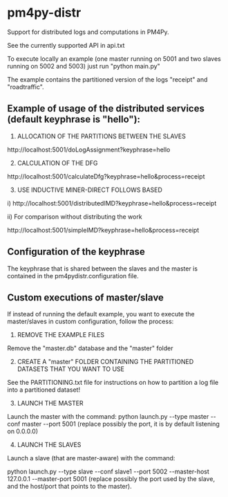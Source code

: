 # pm4py-distr
Support for distributed logs and computations in PM4Py.

See the currently supported API in api.txt

To execute locally an example (one master running on 5001 and two slaves running on 5002 and 5003)
just run "python main.py"

The example contains the partitioned version of the logs "receipt" and "roadtraffic".

## Example of usage of the distributed services (default keyphrase is "hello"):

1) ALLOCATION OF THE PARTITIONS BETWEEN THE SLAVES

http://localhost:5001/doLogAssignment?keyphrase=hello

2) CALCULATION OF THE DFG

http://localhost:5001/calculateDfg?keyphrase=hello&process=receipt

3) USE INDUCTIVE MINER-DIRECT FOLLOWS BASED

i)
http://localhost:5001/distributedIMD?keyphrase=hello&process=receipt

ii)
For comparison without distributing the work

http://localhost:5001/simpleIMD?keyphrase=hello&process=receipt

## Configuration of the keyphrase

The keyphrase that is shared between the slaves and the master is contained in the pm4pydistr.configuration file.

## Custom executions of master/slave

If instead of running the default example, you want to execute the master/slaves in custom configuration,
follow the process:

1) REMOVE THE EXAMPLE FILES

Remove the "master.db" database and the "master" folder

2) CREATE A "master" FOLDER CONTAINING THE PARTITIONED DATASETS THAT YOU WANT TO USE

See the PARTITIONING.txt file for instructions on how to partition a log file into a partitioned dataset!


3) LAUNCH THE MASTER

Launch the master with the command: python launch.py --type master --conf master --port 5001
(replace possibly the port, it is by default listening on 0.0.0.0)

4) LAUNCH THE SLAVES

Launch a slave (that are master-aware) with the command:

python launch.py --type slave --conf slave1 --port 5002 --master-host 127.0.0.1 --master-port 5001
(replace possibly the port used by the slave, and the host/port that points to the master).


